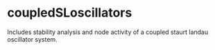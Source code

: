 # coupledSLoscillators
Includes stability analysis and node activity of a coupled staurt landau oscillator system.

